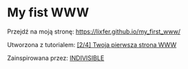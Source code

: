 # My fist WWW
 
Przejdź na moją stronę: https://lixfer.github.io/my_first_www/

Utworzona z tutorialem: [[2/4] Twoja pierwsza strona WWW](https://youtu.be/4RDuFUU9w48)
 
Zainspirowana przez: [INDIVISIBLE](https://pixelarity.com/indivisible)
